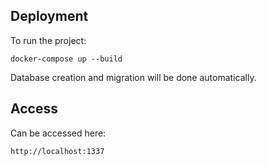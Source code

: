 

## Deployment

To run the project:

```docker-compose up --build```

Database creation and migration will be done automatically.

## Access

Can be accessed here:

```
http://localhost:1337
```
